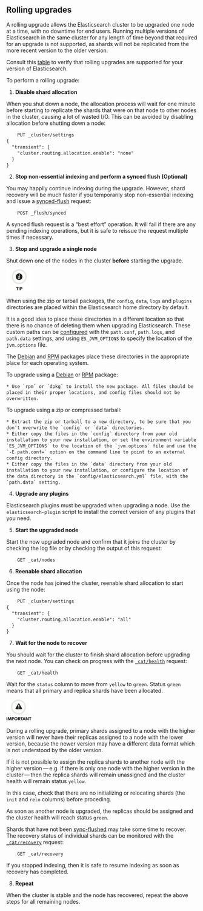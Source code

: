 ## Rolling upgrades

A rolling upgrade allows the Elasticsearch cluster to be upgraded one node at a time, with no downtime for end users. Running multiple versions of Elasticsearch in the same cluster for any length of time beyond that required for an upgrade is not supported, as shards will not be replicated from the more recent version to the older version.

Consult this [table](setup-upgrade.html "Upgrading Elasticsearch") to verify that rolling upgrades are supported for your version of Elasticsearch.

To perform a rolling upgrade:

  1. **Disable shard allocation**

When you shut down a node, the allocation process will wait for one minute before starting to replicate the shards that were on that node to other nodes in the cluster, causing a lot of wasted I/O. This can be avoided by disabling allocation before shutting down a node:
    
        PUT _cluster/settings
    {
      "transient": {
        "cluster.routing.allocation.enable": "none"
      }
    }

  2. **Stop non-essential indexing and perform a synced flush (Optional)**

You may happily continue indexing during the upgrade. However, shard recovery will be much faster if you temporarily stop non-essential indexing and issue a [synced-flush](indices-synced-flush.html "Synced Flush") request:
    
        POST _flush/synced

A synced flush request is a “best effort” operation. It will fail if there are any pending indexing operations, but it is safe to reissue the request multiple times if necessary.

  3. **Stop and upgrade a single node**

Shut down one of the nodes in the cluster **before** starting the upgrade.

![Tip](images/icons/tip.png)

When using the zip or tarball packages, the `config`, `data`, `logs` and `plugins` directories are placed within the Elasticsearch home directory by default.

It is a good idea to place these directories in a different location so that there is no chance of deleting them when upgrading Elasticsearch. These custom paths can be [configured](important-settings.html#path-settings "path.data and path.logsedit") with the `path.conf`, `path.logs`, and `path.data` settings, and using `ES_JVM_OPTIONS` to specify the location of the `jvm.options` file.

The [Debian](deb.html "Install Elasticsearch with Debian Package") and [RPM](rpm.html "Install Elasticsearch with RPM") packages place these directories in the appropriate place for each operating system.

To upgrade using a [Debian](deb.html "Install Elasticsearch with Debian Package") or [RPM](rpm.html "Install Elasticsearch with RPM") package:

    * Use `rpm` or `dpkg` to install the new package. All files should be placed in their proper locations, and config files should not be overwritten. 

To upgrade using a zip or compressed tarball:

    * Extract the zip or tarball to a new directory, to be sure that you don’t overwrite the `config` or `data` directories. 
    * Either copy the files in the `config` directory from your old installation to your new installation, or set the environment variable `ES_JVM_OPTIONS` to the location of the `jvm.options` file and use the `-E path.conf=` option on the command line to point to an external config directory. 
    * Either copy the files in the `data` directory from your old installation to your new installation, or configure the location of the data directory in the `config/elasticsearch.yml` file, with the `path.data` setting. 

  4. **Upgrade any plugins**

Elasticsearch plugins must be upgraded when upgrading a node. Use the `elasticsearch-plugin` script to install the correct version of any plugins that you need.

  5. **Start the upgraded node**

Start the now upgraded node and confirm that it joins the cluster by checking the log file or by checking the output of this request:
    
        GET _cat/nodes

  6. **Reenable shard allocation**

Once the node has joined the cluster, reenable shard allocation to start using the node:
    
        PUT _cluster/settings
    {
      "transient": {
        "cluster.routing.allocation.enable": "all"
      }
    }

  7. **Wait for the node to recover**

You should wait for the cluster to finish shard allocation before upgrading the next node. You can check on progress with the [`_cat/health`](cat-health.html "cat health") request:
    
        GET _cat/health

Wait for the `status` column to move from `yellow` to `green`. Status `green` means that all primary and replica shards have been allocated.

![Important](images/icons/important.png)

During a rolling upgrade, primary shards assigned to a node with the higher version will never have their replicas assigned to a node with the lower version, because the newer version may have a different data format which is not understood by the older version.

If it is not possible to assign the replica shards to another node with the higher version — e.g. if there is only one node with the higher version in the cluster — then the replica shards will remain unassigned and the cluster health will remain status `yellow`.

In this case, check that there are no initializing or relocating shards (the `init` and `relo` columns) before proceding.

As soon as another node is upgraded, the replicas should be assigned and the cluster health will reach status `green`.

Shards that have not been [sync-flushed](indices-synced-flush.html "Synced Flush") may take some time to recover. The recovery status of individual shards can be monitored with the [`_cat/recovery`](cat-recovery.html "cat recovery") request:
    
        GET _cat/recovery

If you stopped indexing, then it is safe to resume indexing as soon as recovery has completed.

  8. **Repeat**

When the cluster is stable and the node has recovered, repeat the above steps for all remaining nodes.



